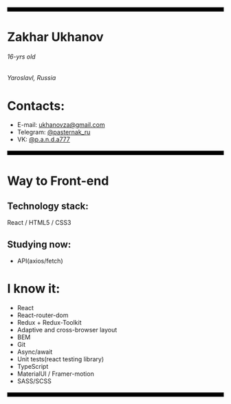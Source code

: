 
![Header](https://github.com/TePMo-Tapo4eK/TePMo-Tapo4eK/blob/main/images/11.png)

# Zakhar Ukhanov
###### 16-yrs old
######  Yaroslavl, Russia

# Contacts:
- E-mail: ukhanovza@gmail.com
- Telegram: [@pasternak_ru](https://t.me/pasternak_ru)
- VK: [@p.a.n.d.a777](https://vk.com/p.a.n.d.a777)

![Line](https://github.com/TePMo-Tapo4eK/TePMo-Tapo4eK/blob/main/images/11.png)

# Way to Front-end

## Technology stack:
React / HTML5 / CSS3

## Studying now:
- API(axios/fetch)

# I know it:
- React 
- React-router-dom
- Redux + Redux-Toolkit
- Adaptive and cross-browser layout
- BEM
- Git
- Async/await
- Unit tests(react testing library)
- TypeScript
- MaterialUI / Framer-motion
- SASS/SCSS

![Footer](https://github.com/TePMo-Tapo4eK/TePMo-Tapo4eK/blob/main/images/11.png)